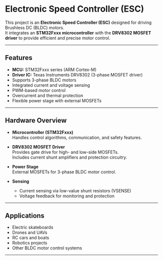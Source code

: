 # Electronic Speed Controller (ESC)

This project is an **Electronic Speed Controller (ESC)** designed for driving Brushless DC (BLDC) motors.  
It integrates an **STM32Fxxx microcontroller** with the **DRV8302 MOSFET driver** to provide efficient and precise motor control.

---

## Features
- **MCU:** STM32Fxxx series (ARM Cortex-M)  
- **Driver IC:** Texas Instruments DRV8302 (3-phase MOSFET driver)  
- Supports 3-phase BLDC motors  
- Integrated current and voltage sensing  
- PWM-based motor control  
- Overcurrent and thermal protection  
- Flexible power stage with external MOSFETs  

---

## Hardware Overview
- **Microcontroller (STM32Fxxx)**  
  Handles control algorithms, communication, and safety features.  

- **DRV8302 MOSFET Driver**  
  Provides gate drive for high- and low-side MOSFETs.  
  Includes current shunt amplifiers and protection circuitry.  

- **Power Stage**  
  External MOSFETs for 3-phase BLDC motor control.  

- **Sensing**  
  - Current sensing via low-value shunt resistors (VSENSE)  
  - Voltage feedback for monitoring and protection  

---

## Applications
- Electric skateboards  
- Drones and UAVs  
- RC cars and boats  
- Robotics projects  
- Other BLDC motor control systems  

---
